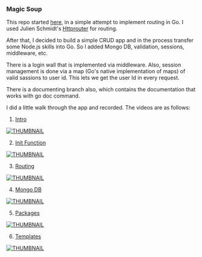 ### Magic Soup

This repo started [here](https://github.com/michaeldebarros/go-routing), in a simple attempt to implement routing in Go.  I used Julien Schmidt's [Httprouter](https://github.com/julienschmidt/httprouter) for routing. 

After that, I decided to build a simple CRUD app and in the process transfer some Node.js skills into Go. So I added Mongo DB, validation, sessions, middleware, etc. 

There is a login wall that is implemented via middleware. Also, session management is done via a map (Go's native implementation of maps) of valid sassions to user id. This lets we get the user Id in every request.


There is a documenting branch also, which contains the documentation that works with go doc command.

I did a little walk through the app and recorded. The videos are as follows:

1) [Intro](https://www.youtube.com/watch?v=ZkjOEUYEYBI)

[![THUMBNAIL](https://img.youtube.com/vi/ZkjOEUYEYBI/mqdefault.jpg)](https://www.youtube.com/watch?v=ZkjOEUYEYBI)

2) [Init Function](https://www.youtube.com/watch?v=pf2VQChWiC0&t=79s)

[![THUMBNAIL](https://img.youtube.com/vi/pf2VQChWiC0/mqdefault.jpg)](https://www.youtube.com/watch?v=pf2VQChWiC0)

3) [Routing](https://youtu.be/Egzt5Bnl414)

[![THUMBNAIL](https://img.youtube.com/vi/Egzt5Bnl414/mqdefault.jpg)](https://youtu.be/Egzt5Bnl414)

4) [Mongo DB](https://youtu.be/Hd7XAf7D2JA)

[![THUMBNAIL](https://img.youtube.com/vi/Hd7XAf7D2JA/mqdefault.jpg)](https://youtu.be/Hd7XAf7D2JA)

5) [Packages](https://youtu.be/EaaEijKiu54)

[![THUMBNAIL](https://img.youtube.com/vi/EaaEijKiu54/mqdefault.jpg)](https://youtu.be/EaaEijKiu54)

6) [Templates](https://youtu.be/s1dyiXoSC-E)

[![THUMBNAIL](https://img.youtube.com/vi/s1dyiXoSC-E/mqdefault.jpg)](https://youtu.be/s1dyiXoSC-E)




